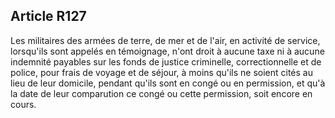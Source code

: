 Article R127
----
Les militaires des armées de terre, de mer et de l'air, en activité de service,
lorsqu'ils sont appelés en témoignage, n'ont droit à aucune taxe ni à aucune
indemnité payables sur les fonds de justice criminelle, correctionnelle et de
police, pour frais de voyage et de séjour, à moins qu'ils ne soient cités au
lieu de leur domicile, pendant qu'ils sont en congé ou en permission, et qu'à la
date de leur comparution ce congé ou cette permission, soit encore en cours.
